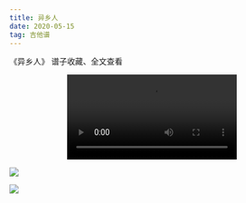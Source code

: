 ```yaml
---
title: 异乡人
date: 2020-05-15
tag: 吉他谱
---
```


《异乡人》 
谱子收藏、全文查看<!--more-->

<video src="http://files.yournotes.cn/video/%E5%BC%82%E4%B9%A1%E4%BA%BA.mp4" controls="controls" autoplay="autoplay" style="max-width:100%;display:block;margin-left:auto;margin-right:auto;">您的浏览器不支持视频标签</video>

![](https://gitee.com/Jasper-zh/blogImage/raw/master/%E5%BC%82%E4%B9%A1%E4%BA%BA%EF%BC%88%E5%90%89%E4%BB%96%E8%B0%B1%EF%BC%89/%E5%BC%82%E4%B9%A1%E4%BA%BA1.jpg)

![](https://gitee.com/Jasper-zh/blogImage/raw/master/%E5%BC%82%E4%B9%A1%E4%BA%BA%EF%BC%88%E5%90%89%E4%BB%96%E8%B0%B1%EF%BC%89/%E5%BC%82%E4%B9%A1%E4%BA%BA2.jpg)